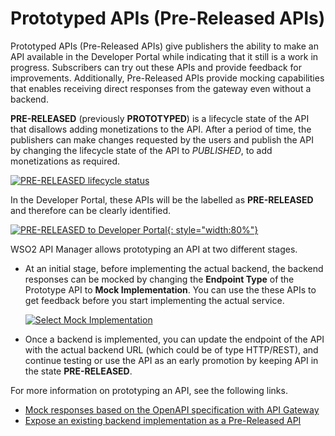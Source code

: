 # Prototyped APIs (Pre-Released APIs)

Prototyped APIs (Pre-Released APIs) give publishers the ability to make an API available in the Developer Portal while indicating that it still is a work in progress. Subscribers can try out these APIs and provide feedback for improvements. Additionally, Pre-Released APIs provide mocking capabilities that enables receiving direct responses from the gateway even without a backend.

**PRE-RELEASED** (previously **PROTOTYPED**) is a lifecycle state of the API that disallows adding monetizations to the API. After a period of time, the publishers can make changes requested by the users and publish the API by changing the lifecycle state of the API to *PUBLISHED*, to add monetizations as required.

[![PRE-RELEASED lifecycle status]({{base_path}}/assets/img/learn/prototype-api/prototype-api-lifecycle.png)]({{base_path}}/assets/img/learn/prototype-api/prototype-api-lifecycle.png)

In the Developer Portal, these APIs will be the labelled as **PRE-RELEASED** and therefore can be clearly identified.

[![PRE-RELEASED to Developer Portal]({{base_path}}/assets/img/learn/prototype-api/prototype-api-devportal.png){: style="width:80%"}]({{base_path}}/assets/img/learn/prototype-api/prototype-api-devportal.png)

WSO2 API Manager allows prototyping an API at two different stages. 

- At an initial stage, before implementing the actual backend, the backend responses can be mocked by changing the **Endpoint Type** of the Prototype API to **Mock Implementation**. You can use the these APIs to get feedback before you start implementing the actual service.

	[![Select Mock Implementation]({{base_path}}/assets/img/learn/prototype-api/create-api-prototype-mock-impl-swagger-petstore.png)]({{base_path}}/assets/img/learn/prototype-api/create-api-prototype-mock-impl-swagger-petstore.png)

- Once a backend is implemented, you can update the endpoint of the API with the actual backend URL (which could be of type HTTP/REST), and continue testing or use the API as an early promotion by keeping API in the state **PRE-RELEASED**.

For more information on prototyping an API, see the following links.

- [Mock responses based on the OpenAPI specification with API Gateway]({{base_path}}/manage-apis/design/prototype-api/create-mocked-js-api/)    
- [Expose an existing backend implementation as a Pre-Released API]({{base_path}}/manage-apis/design/prototype-api/backend-url-prototype-api/)

